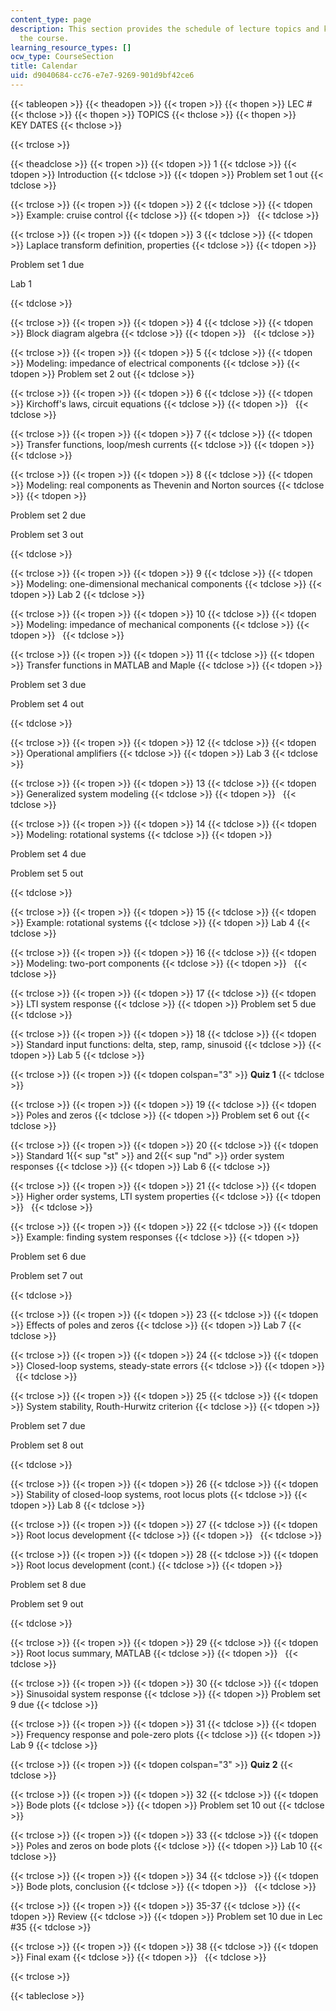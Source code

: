 ```yaml
---
content_type: page
description: This section provides the schedule of lecture topics and key dates for
  the course.
learning_resource_types: []
ocw_type: CourseSection
title: Calendar
uid: d9040684-cc76-e7e7-9269-901d9bf42ce6
---
```


{{< tableopen >}}
{{< theadopen >}}
{{< tropen >}}
{{< thopen >}}
LEC #
{{< thclose >}}
{{< thopen >}}
TOPICS
{{< thclose >}}
{{< thopen >}}
KEY DATES
{{< thclose >}}

{{< trclose >}}

{{< theadclose >}}
{{< tropen >}}
{{< tdopen >}}
1
{{< tdclose >}}
{{< tdopen >}}
Introduction
{{< tdclose >}}
{{< tdopen >}}
Problem set 1 out
{{< tdclose >}}

{{< trclose >}}
{{< tropen >}}
{{< tdopen >}}
2
{{< tdclose >}}
{{< tdopen >}}
Example: cruise control
{{< tdclose >}}
{{< tdopen >}}
 
{{< tdclose >}}

{{< trclose >}}
{{< tropen >}}
{{< tdopen >}}
3
{{< tdclose >}}
{{< tdopen >}}
Laplace transform definition, properties
{{< tdclose >}}
{{< tdopen >}}


Problem set 1 due

Lab 1


{{< tdclose >}}

{{< trclose >}}
{{< tropen >}}
{{< tdopen >}}
4
{{< tdclose >}}
{{< tdopen >}}
Block diagram algebra
{{< tdclose >}}
{{< tdopen >}}
 
{{< tdclose >}}

{{< trclose >}}
{{< tropen >}}
{{< tdopen >}}
5
{{< tdclose >}}
{{< tdopen >}}
Modeling: impedance of electrical components
{{< tdclose >}}
{{< tdopen >}}
Problem set 2 out
{{< tdclose >}}

{{< trclose >}}
{{< tropen >}}
{{< tdopen >}}
6
{{< tdclose >}}
{{< tdopen >}}
Kirchoff's laws, circuit equations
{{< tdclose >}}
{{< tdopen >}}
 
{{< tdclose >}}

{{< trclose >}}
{{< tropen >}}
{{< tdopen >}}
7
{{< tdclose >}}
{{< tdopen >}}
Transfer functions, loop/mesh currents
{{< tdclose >}}
{{< tdopen >}}
 
{{< tdclose >}}

{{< trclose >}}
{{< tropen >}}
{{< tdopen >}}
8
{{< tdclose >}}
{{< tdopen >}}
Modeling: real components as Thevenin and Norton sources
{{< tdclose >}}
{{< tdopen >}}


Problem set 2 due

Problem set 3 out


{{< tdclose >}}

{{< trclose >}}
{{< tropen >}}
{{< tdopen >}}
9
{{< tdclose >}}
{{< tdopen >}}
Modeling: one-dimensional mechanical components
{{< tdclose >}}
{{< tdopen >}}
Lab 2
{{< tdclose >}}

{{< trclose >}}
{{< tropen >}}
{{< tdopen >}}
10
{{< tdclose >}}
{{< tdopen >}}
Modeling: impedance of mechanical components
{{< tdclose >}}
{{< tdopen >}}
 
{{< tdclose >}}

{{< trclose >}}
{{< tropen >}}
{{< tdopen >}}
11
{{< tdclose >}}
{{< tdopen >}}
Transfer functions in MATLAB and Maple
{{< tdclose >}}
{{< tdopen >}}


Problem set 3 due

Problem set 4 out


{{< tdclose >}}

{{< trclose >}}
{{< tropen >}}
{{< tdopen >}}
12
{{< tdclose >}}
{{< tdopen >}}
Operational amplifiers
{{< tdclose >}}
{{< tdopen >}}
Lab 3
{{< tdclose >}}

{{< trclose >}}
{{< tropen >}}
{{< tdopen >}}
13
{{< tdclose >}}
{{< tdopen >}}
Generalized system modeling
{{< tdclose >}}
{{< tdopen >}}
 
{{< tdclose >}}

{{< trclose >}}
{{< tropen >}}
{{< tdopen >}}
14
{{< tdclose >}}
{{< tdopen >}}
Modeling: rotational systems
{{< tdclose >}}
{{< tdopen >}}


Problem set 4 due

Problem set 5 out


{{< tdclose >}}

{{< trclose >}}
{{< tropen >}}
{{< tdopen >}}
15
{{< tdclose >}}
{{< tdopen >}}
Example: rotational systems
{{< tdclose >}}
{{< tdopen >}}
Lab 4
{{< tdclose >}}

{{< trclose >}}
{{< tropen >}}
{{< tdopen >}}
16
{{< tdclose >}}
{{< tdopen >}}
Modeling: two-port components
{{< tdclose >}}
{{< tdopen >}}
 
{{< tdclose >}}

{{< trclose >}}
{{< tropen >}}
{{< tdopen >}}
17
{{< tdclose >}}
{{< tdopen >}}
LTI system response
{{< tdclose >}}
{{< tdopen >}}
Problem set 5 due
{{< tdclose >}}

{{< trclose >}}
{{< tropen >}}
{{< tdopen >}}
18
{{< tdclose >}}
{{< tdopen >}}
Standard input functions: delta, step, ramp, sinusoid
{{< tdclose >}}
{{< tdopen >}}
Lab 5
{{< tdclose >}}

{{< trclose >}}
{{< tropen >}}
{{< tdopen colspan="3" >}}
**Quiz 1**
{{< tdclose >}}

{{< trclose >}}
{{< tropen >}}
{{< tdopen >}}
19
{{< tdclose >}}
{{< tdopen >}}
Poles and zeros
{{< tdclose >}}
{{< tdopen >}}
Problem set 6 out
{{< tdclose >}}

{{< trclose >}}
{{< tropen >}}
{{< tdopen >}}
20
{{< tdclose >}}
{{< tdopen >}}
Standard 1{{< sup "st" >}} and 2{{< sup "nd" >}} order system responses
{{< tdclose >}}
{{< tdopen >}}
Lab 6
{{< tdclose >}}

{{< trclose >}}
{{< tropen >}}
{{< tdopen >}}
21
{{< tdclose >}}
{{< tdopen >}}
Higher order systems, LTI system properties
{{< tdclose >}}
{{< tdopen >}}
 
{{< tdclose >}}

{{< trclose >}}
{{< tropen >}}
{{< tdopen >}}
22
{{< tdclose >}}
{{< tdopen >}}
Example: finding system responses
{{< tdclose >}}
{{< tdopen >}}


Problem set 6 due

Problem set 7 out


{{< tdclose >}}

{{< trclose >}}
{{< tropen >}}
{{< tdopen >}}
23
{{< tdclose >}}
{{< tdopen >}}
Effects of poles and zeros
{{< tdclose >}}
{{< tdopen >}}
Lab 7
{{< tdclose >}}

{{< trclose >}}
{{< tropen >}}
{{< tdopen >}}
24
{{< tdclose >}}
{{< tdopen >}}
Closed-loop systems, steady-state errors
{{< tdclose >}}
{{< tdopen >}}
 
{{< tdclose >}}

{{< trclose >}}
{{< tropen >}}
{{< tdopen >}}
25
{{< tdclose >}}
{{< tdopen >}}
System stability, Routh-Hurwitz criterion
{{< tdclose >}}
{{< tdopen >}}


Problem set 7 due

Problem set 8 out


{{< tdclose >}}

{{< trclose >}}
{{< tropen >}}
{{< tdopen >}}
26
{{< tdclose >}}
{{< tdopen >}}
Stability of closed-loop systems, root locus plots
{{< tdclose >}}
{{< tdopen >}}
Lab 8
{{< tdclose >}}

{{< trclose >}}
{{< tropen >}}
{{< tdopen >}}
27
{{< tdclose >}}
{{< tdopen >}}
Root locus development
{{< tdclose >}}
{{< tdopen >}}
 
{{< tdclose >}}

{{< trclose >}}
{{< tropen >}}
{{< tdopen >}}
28
{{< tdclose >}}
{{< tdopen >}}
Root locus development (cont.)
{{< tdclose >}}
{{< tdopen >}}


Problem set 8 due

Problem set 9 out


{{< tdclose >}}

{{< trclose >}}
{{< tropen >}}
{{< tdopen >}}
29
{{< tdclose >}}
{{< tdopen >}}
Root locus summary, MATLAB
{{< tdclose >}}
{{< tdopen >}}
 
{{< tdclose >}}

{{< trclose >}}
{{< tropen >}}
{{< tdopen >}}
30
{{< tdclose >}}
{{< tdopen >}}
Sinusoidal system response
{{< tdclose >}}
{{< tdopen >}}
Problem set 9 due
{{< tdclose >}}

{{< trclose >}}
{{< tropen >}}
{{< tdopen >}}
31
{{< tdclose >}}
{{< tdopen >}}
Frequency response and pole-zero plots
{{< tdclose >}}
{{< tdopen >}}
Lab 9
{{< tdclose >}}

{{< trclose >}}
{{< tropen >}}
{{< tdopen colspan="3" >}}
**Quiz 2**
{{< tdclose >}}

{{< trclose >}}
{{< tropen >}}
{{< tdopen >}}
32
{{< tdclose >}}
{{< tdopen >}}
Bode plots
{{< tdclose >}}
{{< tdopen >}}
Problem set 10 out
{{< tdclose >}}

{{< trclose >}}
{{< tropen >}}
{{< tdopen >}}
33
{{< tdclose >}}
{{< tdopen >}}
Poles and zeros on bode plots
{{< tdclose >}}
{{< tdopen >}}
Lab 10
{{< tdclose >}}

{{< trclose >}}
{{< tropen >}}
{{< tdopen >}}
34
{{< tdclose >}}
{{< tdopen >}}
Bode plots, conclusion
{{< tdclose >}}
{{< tdopen >}}
 
{{< tdclose >}}

{{< trclose >}}
{{< tropen >}}
{{< tdopen >}}
35-37
{{< tdclose >}}
{{< tdopen >}}
Review
{{< tdclose >}}
{{< tdopen >}}
Problem set 10 due in Lec #35
{{< tdclose >}}

{{< trclose >}}
{{< tropen >}}
{{< tdopen >}}
38
{{< tdclose >}}
{{< tdopen >}}
Final exam
{{< tdclose >}}
{{< tdopen >}}
 
{{< tdclose >}}

{{< trclose >}}

{{< tableclose >}}